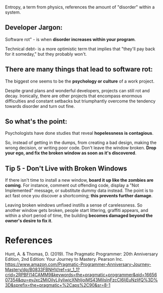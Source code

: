 Entropy, a term from physics, references the amount of "disorder" within a system.


## Developer Jargon:
Software rot" - is when **disorder increases within your program**.

Technical debt- is a more optimistic term that implies that "they'll pay back for it someday," but they probably won't.

## There are many things that lead to software rot:
The biggest one seems to be the **psychology or culture** of a work project.

Despite grand plans and wonderful developers, projects can still rot and decay. Ironically, there are other projects that encompass enormous difficulties and constant setbacks but triumphantly overcome the tendency towards disorder and turn out fine.

## So what's the point:
Psychologists have done studies that reveal **hopelessness is contagious**.

So, instead of getting in the dumps, from creating a bad design, making the wrong decision, or writing poor code. Don't leave the window broken. **Drop your ego, and fix the broken window as soon as it's discovered**. 

## Tip 5 - Don't Live with Broken Windows

If there isn't time to install a new window, **board it up like the zombies are coming**. For instance, comment out offending code, display a "Not Implemented" message, or substitute dummy data instead. The point is to act fast once you discover a shortcoming; **this prevents further damage**. 

Leaving broken windows unfixed instills a sense of carelessness. So another window gets broken, people start littering, graffiti appears, and within a short period of time, the building **becomes damaged beyond the owner's desire to fix it**.


# References
Hunt, A. & Thomas, D. (2019). The Pragmatic Programmer: 20th Anniversary Edition, 2nd Edition: Your Journey to Mastery. Pearson Inc. https://www.amazon.com/Pragmatic-Programmer-Anniversary-Journey-Mastery/dp/B0833FBNHV/ref=sr_1_1?crid=2RPBFI14CAMM9&keywords=the+pragmatic+programmer&qid=1665607354&qu=eyJxc2MiOiIyLjIyIiwicXNhIjoiMS43MiIsInFzcCI6IjEuNzIifQ%3D%3D&sprefix=the+pragmatic+%2Caps%2C90&sr=8-1
